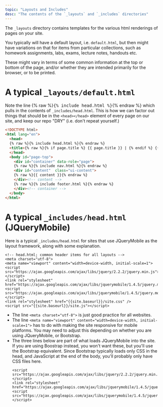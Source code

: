 ```yaml
---
topic: "Layouts and Includes"
desc: "The contents of the `_layouts` and `_includes` directories"
---
```


The `_layouts` directory contains templates for the various html renderings of pages on your site.

You typically will have a default layout, i.e. `default.html`, but then might have variations on that
for items from particular collections, such as homework assignments, labs, exams, lecture notes, handouts etc.

These might vary in terms of some common information at the top or bottom of the page, and/or whether they are
intended primarily for the browser, or to be printed.

# A typical `_layouts/default.html`

Note the line   {% raw %}<tt>{% include head.html %}</tt>{% endraw %} which pulls in the contents of `_includes/head.html`.  This is how
we can factor out things that should be in the `<head></head>` element of every page on our site, and keep 
our repo "DRY" (i.e. don't repeat yourself.)

<!--   ***  D A N G E R *** 

IF YOU CAN SEE THIS MESSAGE, YOU ARE LOOKING AT THE RAW SOURCE FOR THE MARKDOWN OR HTML... BEWARE!!!  

Note that `{% raw %}` and `{% endraw %}` that are included in the example below are GitHub's markers and are there to prevent GitHub from pulling-in the content of the respective files -- these are not included in the final files (e.g., `head.hmtl`), so make sure that they are not included (if you are copying from here, which you probably shouldn't do). 

-->

```html
<!DOCTYPE html>
<html lang="en">
  <head>
  {% raw %}{% include head.html %}{% endraw %}
  <title>{% raw %}{% if page.title %} {{ page.title }} | {% endif %} {{ site.name }}{% endraw %}</title>
  </head>
  <body id="page-top">
    <div id="container" data-role="page">
    {% raw %}{% include nav.html %}{% endraw %}
    <div id="content"  class="ui-content">
    {% raw %}{{ content }}{% endraw %}
    </div><!-- content -->
    {% raw %}{% include footer.html %}{% endraw %}
    </div><!-- container -->
  </body>
</html>
```

# A typical `_includes/head.html` (JQueryMobile)

Here is a typical `_includes/head.html` for sites that use JQueryMobile as the layout framework, along with some explanation.

```
<!-- head.html; common header items for all layouts -->
<meta charset="utf-8">
<meta name="viewport" content="width=device-width, initial-scale=1">
<script src="https://ajax.googleapis.com/ajax/libs/jquery/2.2.2/jquery.min.js"></script>
<link rel="stylesheet" href="https://ajax.googleapis.com/ajax/libs/jquerymobile/1.4.5/jquery.mobile.min.css">
<script src="https://ajax.googleapis.com/ajax/libs/jquerymobile/1.4.5/jquery.mobile.min.js"></script>
<link rel="stylesheet" href="{{site.baseurl}}/site.css" />
<script src="{{site.baseurl}}/site.js"></script>
```

* The line `<meta charset="utf-8">` is just good practice for all websites.
* The line `<meta name="viewport" content="width=device-width, initial-scale=1">` has to do with making the site
   responsive for mobile platforms.  You may need to adjust this depending on whether you are using JQueryMobile,
   or Bootstrap.
* The three lines below are part of what loads JQueryMobile into the site.  If you are using Boostrap instead,
   you won't want these, but you'll use the Bootstrap equivalent.  Since Bootstrap typically loads only CSS
   in the head, and JavaScript at the end of the body, you'll probably only have CSS files here.
   ```
   <script src="https://ajax.googleapis.com/ajax/libs/jquery/2.2.2/jquery.min.js"></script>
   <link rel="stylesheet" href="https://ajax.googleapis.com/ajax/libs/jquerymobile/1.4.5/jquery.mobile.min.css">
   <script src="https://ajax.googleapis.com/ajax/libs/jquerymobile/1.4.5/jquery.mobile.min.js"></script>
   ```
   

